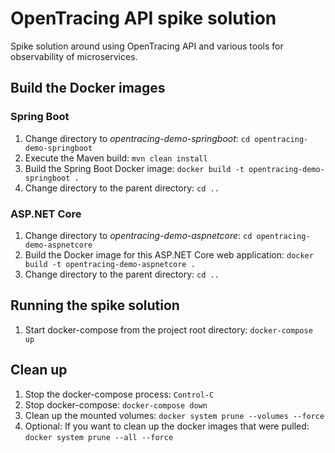 # OpenTracing API spike solution

Spike solution around using OpenTracing API and various tools for observability of microservices.

## Build the Docker images

### Spring Boot

1. Change directory to *opentracing-demo-springboot*: `cd opentracing-demo-springboot`
1. Execute the Maven build: `mvn clean install`
1. Build the Spring Boot Docker image: `docker build -t opentracing-demo-springboot .`
1. Change directory to the parent directory: `cd ..`

### ASP.NET Core

1. Change directory to *opentracing-demo-aspnetcore*: `cd opentracing-demo-aspnetcore`
1. Build the Docker image for this ASP.NET Core web application: `docker build -t opentracing-demo-aspnetcore .`
1. Change directory to the parent directory: `cd ..`


## Running the spike solution

1. Start docker-compose from the project root directory: `docker-compose up`

## Clean up

1. Stop the docker-compose process: `Control-C`
1. Stop docker-compose: `docker-compose down`
1. Clean up the mounted volumes: `docker system prune --volumes --force`
1. Optional: If you want to clean up the docker images that were pulled: `docker system prune --all --force`


